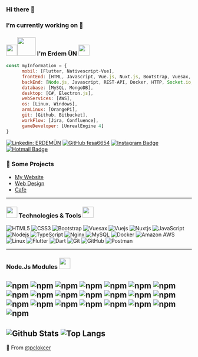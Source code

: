 ### Hi there 👋
### I’m currently working on 🔭

### <img src="https://raw.githubusercontent.com/aemmadi/aemmadi/master/wave.gif" width="30px"><img src="https://media.giphy.com/media/MEFVcuRIoVETUMYZEe/giphy.gif" width="50px"> I'm Erdem ÜN <img src="https://media.giphy.com/media/l46CxDIh6HDiH9ndm/giphy.gif" width="30px">

```javascript
const myInformation = {
      mobil: [Flutter, Nativescript-Vue],
      frontEnd: [HTML, Javascript, Vue.js, Nuxt.js, Bootstrap, Vuesax, Vuex],
      backEnd: [Node.js, Javascript, REST-API, Docker, HTTP, Socket.io, Websocket, TCP/IP, NGINX, RabbitMQ, Redis, MQTT],
      database: [MySQL, MongoDB],
      desktop: [C#, Electron.js],
      webServices: [AWS],
      os: [Linux, Windows],
      armLinux: [OrangePi],
      git: [Github, Bitbucket],
      workFlow: [Jira, Confluence],
      gameDeveloper: [UnrealEngine 4]
}
```

[![Linkedin: ERDEMÜN](https://img.shields.io/badge/-ErdemÜN-blue?style=flat-square&logo=Linkedin&logoColor=white&link=https://www.linkedin.com/in/erdem-%C3%BCn-5b1580153/)](https://www.linkedin.com/in/erdem-%C3%BCn-5b1580153/)
[![GitHub fesa6654](https://img.shields.io/github/followers/pclokcer?label=follow&style=social)](https://github.com/pclokcer)
[![Instagram Badge](https://img.shields.io/badge/-ErdemÜN-purple?style=flat-square&logo=instagram&logoColor=white&link=https://instagram.com/sefaun_10/)](https://instagram.com/pclokcer)
[![Hotmail Badge](https://img.shields.io/badge/-pclokcer@hotmail.com-007fff?style=flat-square&logo=Hotmail&logoColor=white&link=mailto:pclokcer@hotmail.com)](mailto:pclokcer@hotmail.com)

### 💪 Some Projects

* [My Website](https://erdemun.com/)
* [Web Design](https://tesisim.com/)
* [Cafe](http://e-garsonum.com/ana-sayfa)

---
### <img src="https://media.giphy.com/media/9dO6eZxWeDWwM/giphy.gif" width="30px"> Technologies & Tools  <img src="https://media.giphy.com/media/WUlplcMpOCEmTGBtBW/giphy.gif" width="30">

![HTML5](https://img.shields.io/badge/-HTML5-ff4040?style=flat-square&logo=html5&logoColor=white)
![CSS3](https://img.shields.io/badge/-CSS3-ff4040?style=flat-square&logo=css3)
![Bootstrap](https://img.shields.io/badge/-Bootstrap-ff4040?style=flat-square&logo=bootstrap)
![Vuesax](https://img.shields.io/badge/-Vuesax-ff4040?style=flat-square&logo=vuesax)
![Vuejs](https://img.shields.io/badge/-Vuejs-ff4040?style=flat-square&logo=Vue.js)
![Nuxtjs](https://img.shields.io/badge/-Nuxtjs-ff4040?style=flat-square&logo=Nuxt.js)
![JavaScript](https://img.shields.io/badge/-JavaScript-black?style=flat-square&logo=javascript)
![Nodejs](https://img.shields.io/badge/-Nodejs-black?style=flat-square&logo=Node.js)
![TypeScript](https://img.shields.io/badge/-TypeScript-black?style=flat-square&logo=typescript)
![Nginx](https://img.shields.io/badge/-Nginx-black?style=flat-square&logo=nginx)
![MySQL](https://img.shields.io/badge/-MySQL-grey?style=flat-square&logo=mysql)
![Docker](https://img.shields.io/badge/-Docker-grey?style=flat-square&logo=docker)
![Amazon AWS](https://img.shields.io/badge/Amazon%20AWS-grey?style=flat-square&logo=amazon-aws)
![Linux](https://img.shields.io/badge/-Linux-grey?style=flat-square&logo=linux)
![Flutter](https://img.shields.io/badge/-Flutter-blue?style=flat-square&logo=flutter)
![Dart](https://img.shields.io/badge/-Dart-blue?style=flat-square&logo=dart)
![Git](https://img.shields.io/badge/-Git-purple?style=flat-square&logo=git)
![GitHub](https://img.shields.io/badge/-GitHub-purple?style=flat-square&logo=github)
![Postman](https://img.shields.io/badge/-Postman-purple?style=flat-square&logo=postman)

---
### Node.Js Modules <img src="https://media.giphy.com/media/kdFc8fubgS31b8DsVu/giphy.gif" width="30px">
![npm](https://img.shields.io/npm/v/socket.io?label=socket.io)
![npm](https://img.shields.io/npm/v/socket.io-client?label=socket.io-client)
![npm](https://img.shields.io/npm/v/net?label=net)
![npm](https://img.shields.io/npm/v/jsonwebtoken?label=jsonwebtoken)
![npm](https://img.shields.io/npm/v/bcryptjs?label=bcryptjs)
![npm](https://img.shields.io/npm/v/crypto-js?label=crypto-js)
![npm](https://img.shields.io/npm/v/mqtt?label=mqtt)
![npm](https://img.shields.io/npm/v/express?label=express)
![npm](https://img.shields.io/npm/v/moment?label=moment)
![npm](https://img.shields.io/npm/v/excel4node?label=excel4node)
![npm](https://img.shields.io/npm/v/nodemailer?label=nodemailer)
![npm](https://img.shields.io/npm/v/axios?label=axios)
![npm](https://img.shields.io/npm/v/http?label=http)
![npm](https://img.shields.io/npm/v/joi?label=joi)
![npm](https://img.shields.io/npm/v/mkdirp?label=mkdirp)
![npm](https://img.shields.io/npm/v/mysql?label=mysql)
![npm](https://img.shields.io/npm/v/node-cache?label=node-cache)
![npm](https://img.shields.io/npm/v/node-cron?label=node-cron)
![npm](https://img.shields.io/npm/v/dotenv?label=dotenv)
![npm](https://img.shields.io/npm/v/apexcharts?label=apexcharts)
![npm](https://img.shields.io/npm/v/vuex?label=vuex)
![npm](https://img.shields.io/npm/v/nodemon?label=nodemon)
---

![Github Stats](https://github-readme-stats.vercel.app/api?username=pclokcer&count_private=true&show_icons=true&include_all_commits=true)
![Top Langs](https://github-readme-stats.vercel.app/api/top-langs/?username=pclokcer&hide=TeX&layout=compact)
---

🔗 From [@pclokcer](https://github.com/pclokcer)


<!--
**pclokcer/pclokcer** is a ✨ _special_ ✨ repository because its `README.md` (this file) appears on your GitHub profile.

Here are some ideas to get you started:

- 🔭 I’m currently working on ...
- 🌱 I’m currently learning ...
- 👯 I’m looking to collaborate on ...
- 🤔 I’m looking for help with ...
- 💬 Ask me about ...
- 📫 How to reach me: ...
- 😄 Pronouns: ...
- ⚡ Fun fact: ...
-->
